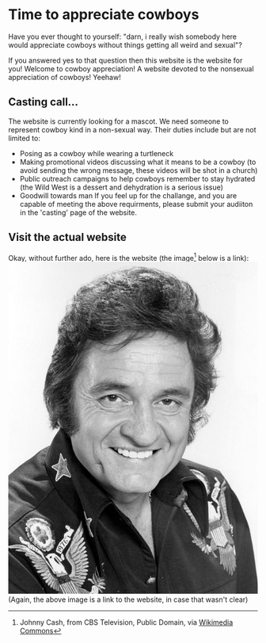 # Time to appreciate cowboys
Have you ever thought to yourself: "darn, i really wish somebody here would appreciate cowboys without things getting all weird and sexual"?

If you answered yes to that question then this website is the website for you! Welcome to cowboy appreciation! A website devoted to the nonsexual appreciation of cowboys! Yeehaw!

## Casting call...
The website is currently looking for a mascot. We need someone to represent cowboy kind in a non-sexual way. Their duties include but are not limited to:
- Posing as a cowboy while wearing a turtleneck
- Making promotional videos discussing what it means to be a cowboy (to avoid sending the wrong message, these videos will be shot in a church)
- Public outreach campaigns to help cowboys remember to stay hydrated (the Wild West is a dessert and dehydration is a serious issue)
- Goodwill towards man
If you feel up for the challange, and you are capable of meeting the above requirments, please submit your audiiton in the 'casting' page of the website.

## Visit the actual website
Okay, without further ado, here is the website (the image[^1] below is a link):
[![the coywboy of our times](images/cash.jpg)](https://604adrian.github.io/cowboy-appreciation/)
(Again, the above image is a link to the website, in case that wasn't clear)

[^1]: Johnny Cash, from CBS Television, Public Domain, via [Wikimedia Commons](https://commons.wikimedia.org/wiki/File:Johnny_Cash_1977.jpg)
